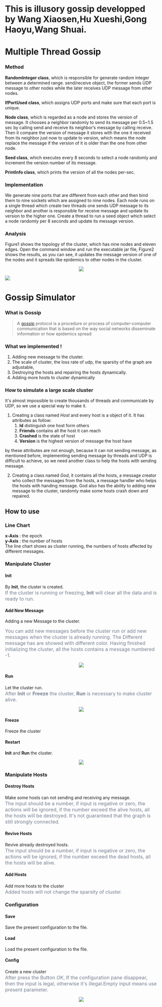 # This is illusory gossip developped by Wang Xiaosen,Hu Xueshi,Gong Haoyu,Wang Shuai.


# Multiple Thread Gossip

### Method
**RandomInteger class**, which is responsible for generate random integer between a determined range.
send/receive object, the former sends UDP message to other nodes while the later receives UDP message from other nodes.

**IfPortUsed class**, which assigns UDP ports and make sure that each port is unique.

**Node class**, which is regarded as a node and stores the version of message. It chooses a neighbor randomly to send its message per 0.5~1.5 sec by calling send and receive its neighbor’s message by calling receive. Then it compare the version of message it stores with the one it received from its neighbor just now to update to version, which means the node replace the message if the version of it is older than the one from other node.

**Seed class**, which executes every 8 seconds to select a node randomly and increment the version number of its message.

**PrintInfo class**, which prints the version of all the nodes per-sec.

### Implementation
We generate nine ports that are different from each other and then bind them to nine sockets which are assigned to nine nodes. Each node runs on a single thread which create two threads one sends UDP message to its neighbor and another is responsible for receive message and update its version to the higher one. Create a thread to run a seed object which select a node randomly per 8 seconds and update its message version.
### Analysis
Figure1 shows the topology of the cluster, which has nine nodes and eleven edges. Open the command window and run the executable jar file, Figure2 shows the results, as you can see, it updates the message version of one of the nodes and it spreads like epidemics to other nodes in the cluster.

<p align="center">
<img src="img/topology.PNG">
</p>


![](https://github.com/jiangchengyike/gossip/blob/master/img/multi_thread.gif?raw=true)
# Gossip Simulator

### What is Gossip 
> A [gossip](https://www.wikiwand.com/en/Gossip_protocol#/overview) protocol is a procedure or process of computer-computer communication that is based on the way social networks disseminate information or how epidemics spread

### What we implemented !
1. Adding new message to the cluster.
2. The scale of cluster, the loss rate of udp, the sparsity of the graph are adjustable,
3. Destroying the hosts and repairing the hosts dynamically.
4. Adding more hosts to cluster dynamically

### How to simulate a large scale cluster
It's almost impossible to create thousands of threads and communicate by UDP, so we use a special way to make it.
1. Creating a class named *Host* and every host is a object of it. It has attributes as follow:  
    1. **Id**  distinguish one host form others
    2. **Friends** contains all the host it can reach
    3. **Crashed** is the state of host
    4. **Version** is the highest version of message the host have
    
by these attributes are not enough, because it can not sending message, as mentioned before, implementing sending message by threads and UDP is difficult to achieve, so we need another class to help the hosts with sending message.

2. Creating a class named *God*, it contains all the hosts, a message creator who collect the messages from the hosts, a message handler who helps the hosts with handing message. God also has the ability to adding new message to the cluster, randomly make some hosts crash down and repaired.

## How to use

### Line Chart
**x-Axis** : the epoch  
**y-Axis** : the number of hosts   
The line chart shows as cluster running, the numbers of hosts affected by different messages.

### Manipulate Cluster

#### Init
By **Init**, the cluster is created.
<font size=3 color=#747f9>  
If the cluster is running or freezing, **Init** will clear all the data 
and is ready to run.
</font>

#### Add New Message
Adding a new Message to the cluster.  

<font size=3 color=#747f9>  
You can add new messages before the cluster run or add new messages when the cluster is already running. The Different message has are showed with different color. Having finished initializing the cluster, all the hosts contains a message numbered -1.
</font>

<p align="center">
<img src="img/add_Msg.gif">
</p>


#### Run 
Let the cluster run.
<font size=3 color=#747f9>  
After **Init** or **Freeze** the cluster, **Run** is necessary to make cluster alive.
</font>

<p align="center">
<img src="img/run_freeze.gif">
</p>

#### Freeze 
Freeze the cluster

#### Restart
**Init** and **Run** the cluster.
<p align="center">
<img src="img/restart.gif">
</p>

### Manipulate Hosts

#### Destroy Hosts
Make some hosts can not sending and receiving any message.
<font size=3 color=#747f9>  
The input should be a number, if input is  negative or zero, the actions will be ignored, if the number exceed the alive hosts, all the hosts will be destroyed. It's not guaranteed that the graph is still strongly connected.
</font>

#### Revive Hosts
Revive already destroyed hosts.
<font size=3 color=#747f9>  
The input should be a number, if input is  negative or zero, the actions will be ignored, if the number exceed the dead hosts, all the hosts will be alive.
</font>

#### Add Hosts
Add more hosts to the cluster
<font size=3 color=#747f9>  
Added hosts will not change the sparsity of cluster.
</font>

### Configuration

#### Save
Save the present configuration to the file.
#### Load
Load the present configuration to the file.
#### Config
Create a new cluster
<font size=3 color=#747f9>  
After press the Button *OK*, If the configuration pane disappear, then the input is legal, otherwise it's illegal.Empty input means use present parameter.
</font>

<p align="center">
<img src="img/config.gif">
</p>